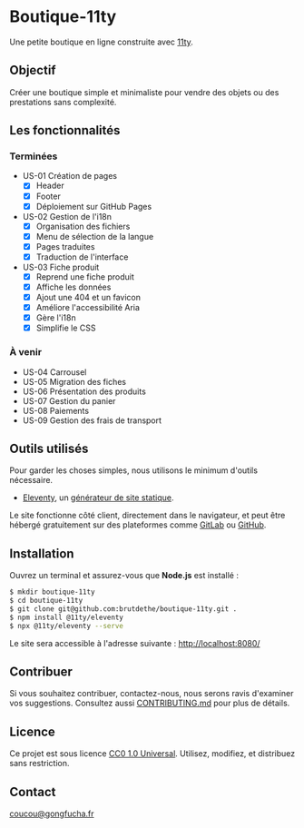 # Boutique-11ty

Une petite boutique en ligne construite avec [11ty](https://www.11ty.dev/).

## Objectif

Créer une boutique simple et minimaliste pour vendre des objets ou des prestations sans complexité.

## Les fonctionnalités

### Terminées

- US-01 Création de pages
  - [x] Header
  - [x] Footer
  - [x] Déploiement sur GitHub Pages

- US-02 Gestion de l'i18n
  - [x] Organisation des fichiers
  - [x] Menu de sélection de la langue
  - [x] Pages traduites
  - [x] Traduction de l'interface

- US-03 Fiche produit
  - [x] Reprend une fiche produit
  - [x] Affiche les données
  - [x] Ajout une 404 et un favicon
  - [x] Améliore l'accessibilité Aria
  - [x] Gère l'i18n
  - [x] Simplifie le CSS

### À venir

- US-04 Carrousel
- US-05 Migration des fiches
- US-06 Présentation des produits
- US-07 Gestion du panier
- US-08 Paiements
- US-09 Gestion des frais de transport

## Outils utilisés

Pour garder les choses simples, nous utilisons le minimum d'outils nécessaire.

- [Eleventy](https://www.11ty.dev/), un [générateur de site statique](https://fr.wikipedia.org/wiki/G%C3%A9n%C3%A9rateur_de_site_statique).

Le site fonctionne côté client, directement dans le navigateur, et peut être hébergé gratuitement sur des plateformes comme [GitLab](https://gitlab.com) ou [GitHub](https://github.com).

## Installation

Ouvrez un terminal et assurez-vous que **Node.js** est installé :

```bash
$ mkdir boutique-11ty
$ cd boutique-11ty
$ git clone git@github.com:brutdethe/boutique-11ty.git .
$ npm install @11ty/eleventy
$ npx @11ty/eleventy --serve
```

Le site sera accessible à l'adresse suivante : [http://localhost:8080/](http://localhost:8080/)

## Contribuer

Si vous souhaitez contribuer, contactez-nous, nous serons ravis d'examiner vos suggestions. Consultez aussi [CONTRIBUTING.md](./CONTRIBUTING.md) pour plus de détails.

## Licence

Ce projet est sous licence [CC0 1.0 Universal](./LICENSE). Utilisez, modifiez, et distribuez sans restriction.

## Contact

[coucou@gongfucha.fr](mailto:coucou@gongfucha.fr)
